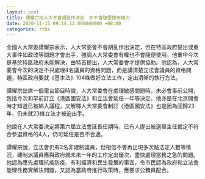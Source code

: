 ```yaml
---
layout: post
title: 譚耀宗指人大不會胡亂作決定　亦不會隨便使用權力
date: 2020-11-15 09:14:13.000000000 +08:00
categories: rthk
---
```


全國人大常委譚耀宗表示，人大常委會不會胡亂作出決定，但在特區政府提出或重大事件如政改等問題才會出手，強調人大常委會有權也不會隨便使用。他重申今次是基於特區政府未能解決，由特首提出，人大常委會才提供協助。他認為，人大常委會今次的決定不只處理4名議員的資格問題，而是講清楚立法會議員的資格問題，特區政府要就《基本法》104條做好立法工作，定出清晰的執行方法。

譚耀宗出席一個電台節目時說，人大常委會在處理敏感問題時，未必會事前公開，包括今次和早前訂立《港區國安法》和立法會延任一年等決定。他亦是在北京開會時才知道已被納入議程，又解釋人大常委會制訂《港區國安法》也是因為回歸23年，仍未就23條立法才被迫出手。

他說在人大常委決定將第六屆立法會延長任期時，已有人提出被選舉主任裁定不符合參選資格的4人，仍可延任是否不合適。

譚耀宗說，立法會仍有2名非建制議員，但相信不會再出現多次點法定人數等情況，建制派議員應與政府就未來一年的工作定出優次，盡快處理當務之急的問題。他認為應先處理抗疫防疫、有利經濟和民生發展的事宜，令市民認為政府和立法會能理性務實解決問題，又認為當政府推行政策時，應要求公務員配合。
